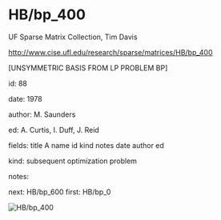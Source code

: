 # HB/bp_400

 UF Sparse Matrix Collection, Tim Davis

 http://www.cise.ufl.edu/research/sparse/matrices/HB/bp_400

 [UNSYMMETRIC BASIS FROM LP PROBLEM BP]

 id: 88

 date: 1978

 author: M. Saunders

 ed: A. Curtis, I. Duff, J. Reid

 fields: title A name id kind notes date author ed

 kind: subsequent optimization problem

 notes:

 next: HB/bp_600 first: HB/bp_0

![HB/bp_400](http://www2.research.att.com/~yifanhu/GALLERY/GRAPHS/GIF_SMALL/HB@bp_400.gif)